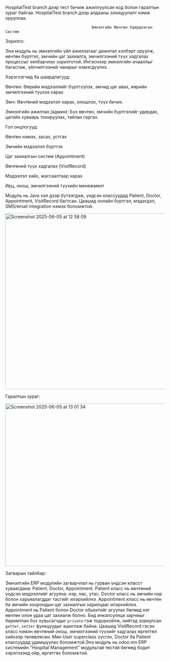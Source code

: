 HospitalTest branch  дээр тест бичиж ажиллуулсан код болон гаралтын зураг байгаа.
HospitalTest branch дээр алдааны зохицуулалт нэмж орууллаа.

                                          Эмнэлгийн Өвчтөн Удирдлагын Систем

Зорилго:

Энэ модуль нь эмнэлгийн үйл ажиллагааг дижитал хэлбэрт оруулж, өвчтөн бүртгэл, эмчийн цаг захиалга, эмчилгээний түүх хадгалах процессыг хялбарчлах зорилготой. Ингэснээр эмнэлгийн ачааллыг багасгаж, үйлчилгээний чанарыг нэмэгдүүлнэ.

Хэрэглэгчид ба шаардлагууд:

Өвчтөн: Өөрийн мэдээллийг бүртгүүлэх, эмчид цаг авах, өөрийн эмчилгээний түүхээ харах.

Эмч: Өвчтөний мэдээлэл харах, оношлох, түүх бичих.

Эмнэлгийн ажилтан (админ): Бүх өвчтөн, эмчийн бүртгэлийг удирдах, цагийн хуваарь тохируулах, тайлан гаргах.

Гол онцлогууд:

Өвчтөн нэмэх, засах, устгах

Эмчийн мэдээлэл бүртгэх

Цаг захиалгын систем (Appointment)

Өвчтөний түүх хадгалах (VisitRecord)

Мэдээлэл хайх, жагсаалтаар харах

Ирц, онош, эмчилгээний түүхийн менежмент

Модуль нь Java хэл дээр бүтээгдэж, үндсэн классуудад Patient, Doctor, Appointment, VisitRecord багтсан. Цаашид онлайн бүртгэл, мэдэгдэл, SMS/email integration нэмэх боломжтой.

<img width="556" alt="Screenshot 2025-06-05 at 12 58 09" src="https://github.com/user-attachments/assets/6c288ed9-8910-448b-9e49-78011dc83060" />
 
 Гаралтын зураг:

<img width="514" alt="Screenshot 2025-06-05 at 13 01 34" src="https://github.com/user-attachments/assets/40a95892-44a1-4448-a60e-6dc73f03a897" />




Загварын тайлбар:

Эмнэлгийн ERP модулийн загварчлал нь гурван үндсэн класст хуваагдана: Patient, Doctor, Appointment.
Patient класс нь өвчтөний үндсэн мэдээллийг агуулна: нэр, нас, утас. Doctor класс нь эмчийн нэр болон харьяалагддаг тасгийг илэрхийлнэ. Appointment класс нь өвчтөн ба эмчийн хоорондын цаг захиалгын харилцааг илэрхийлнэ. Appointment нь Patient болон Doctor обьектийг агуулах бөгөөд нэг өвчтөн олон удаа цаг захиалж болно.
Бид инкапсуляци зарчмыг баримтлан бүх хувьсагчдыг `private` гэж тодорхойлж, нийтэд зориулсан `getter`, `setter` функцуудыг ашиглаж байна. Цаашид VisitRecord гэсэн класс нэмэн өвчтөний онош, эмчилгээний түүхийг хадгалах өргөтгөл хийхээр төлөвлөсөн. Мөн User superclass үүсгэн, Doctor ба Patient классуудад удамшуулах боломжтой.Энэ модуль нь odoo.mn ERP системийн “Hospital Management” модультай төстэй бөгөөд бодит хэрэглээнд ойр, өргөтгөх боломжтой.




